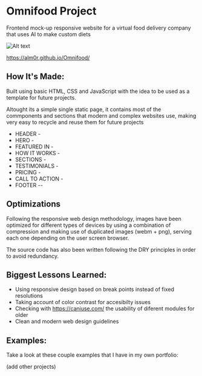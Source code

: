 # Omnifood Project

Frontend mock-up responsive website for a virtual food delivery company that uses AI to make custom diets

![Alt text](https://i.imgur.com/eNrILif.png)

https://alm0r.github.io/Omnifood/

## How It's Made:

Built using basic HTML, CSS and JavaScript with the idea to be used as a template for future projects.

Altought its a simple single static page, it contains most of the commponents and sections that modern and complex websites use, making very easy to recycle and reuse them for future projects

- HEADER -
- HERO -
- FEATURED IN -
- HOW IT WORKS -
- SECTIONS -
- TESTIMONIALS -
- PRICING -
- CALL TO ACTION -
- FOOTER --

## Optimizations

Following the responsive web design methodology, images have been optimized for different types of devices by using a combination of compression and making use of duplicated images (webm + png), serving each one depending on the user screen browser.

The source code has also been written following the DRY principles in order to avoid redundancy.

## Biggest Lessons Learned:

- Using responsive design based on break points instead of fixed resolutions
- Taking account of color contrast for accesibilty issues
- Checking with https://caniuse.com/ the usability of diferent modules for older
- Clean and modern web design guidelines

## Examples:

Take a look at these couple examples that I have in my own portfolio:

(add other projects)
